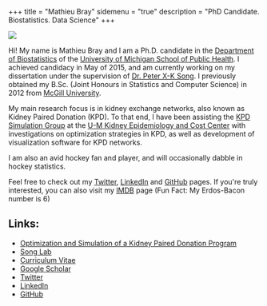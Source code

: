 +++
title = "Mathieu Bray"
sidemenu = "true"
description = "PhD Candidate. Biostatistics. Data Science"
+++

![](/images/headshot.jpg)

Hi! My name is Mathieu Bray and I am a Ph.D. candidate in the [Department of Biostatistics](http://sph.umich.edu/biostat/) of the [University of Michigan School of Public Health](https://www.sph.umich.edu/). I achieved candidacy in May of 2015, and am currently working on my dissertation under the supervision of [Dr. Peter X-K Song](http://www.umich.edu/~songlab/). I previously obtained my B.Sc. (Joint Honours in Statistics and Computer Science) in 2012 from [McGill University](https://www.mcgill.ca).

My main research focus is in kidney exchange networks, also known as Kidney Paired Donation (KPD). To that end, I have been assisting the [KPD Simulation Group](http://kecc.sph.umich.edu/projects/optimization-and-simulation-kidney-paired-donation-program) at the [U-M Kidney Epidemiology and Cost Center](http://kecc.sph.umich.edu/) with investigations on optimization strategies in KPD, as well as development of visualization software for KPD networks.

I am also an avid hockey fan and player, and will occasionally dabble in hockey statistics.

Feel free to check out my [Twitter](http://twitter.com/mathieubray), [LinkedIn](http://www.linkedin.com/in/mathieubray) and [GitHub](http://github.com/mathieubray) pages. If you're truly interested, you can also visit my [IMDB](http://www.imdb.com/name/nm5380395/) page (Fun Fact: My Erdos-Bacon number is 6)

## Links:
- [Optimization and Simulation of a Kidney Paired Donation Program ](http://kecc.sph.umich.edu/projects/optimization-and-simulation-kidney-paired-donation-program) 
- [Song Lab](http://www.umich.edu/~songlab/)
- [Curriculum Vitae](/cv.pdf)
- [Google Scholar](https://scholar.google.com/citations?user=CVB1O1oAAAAJ&hl=en)
- [Twitter](http://twitter.com/mathieubray)
- [LinkedIn](http://www.linkedin.com/in/mathieubray) 
- [GitHub](http://github.com/mathieubray)

